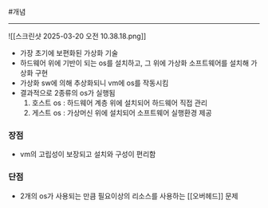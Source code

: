 #개념

---
![[스크린샷 2025-03-20 오전 10.38.18.png]]


- 가장 초기에 보편화된 가상화 기술
- 하드웨어 위에 기반이 되는 os를 설치하고, 그 위에 가상화 소프트웨어를 설치해 가상화 구현
- 가상화 sw에 의해 추상화되니 vm에 os를 작동시킴
- 결과적으로 2종류의 os가 실행됨
	1. 호스트 os : 하드웨어 계층 위에 설치되어 하드웨어 직접 관리
	2. 게스트 os : 가상머신 위에 설치되어 소프트웨어 실행환경 제공

### 장점
- vm의 고립성이 보장되고 설치와 구성이 편리함
### 단점
- 2개의 os가 사용되는 만큼 필요이상의 리소스를 사용하는 [[오버헤드]] 문제